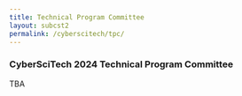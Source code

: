 ```yaml
---
title: Technical Program Committee
layout: subcst2
permalink: /cyberscitech/tpc/
---
```


<h3>CyberSciTech 2024 Technical Program Committee</h3>
TBA

